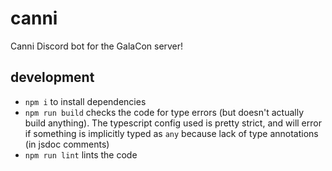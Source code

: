 # canni

Canni Discord bot for the GalaCon server!

## development

- `npm i` to install dependencies
- `npm run build` checks the code for type errors (but doesn't actually build anything). The typescript config used is pretty strict, and will error if something is implicitly typed as `any` because lack of type annotations (in jsdoc comments)
- `npm run lint` lints the code
